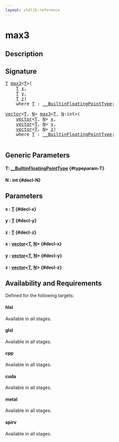 ```yaml
---
layout: stdlib-reference
---
```


# max3

## Description





## Signature 

<pre>
<a href="/stdlib-reference/global-decls/max3#typeparam-T" class="code_type">T</a> <a href="/stdlib-reference/global-decls/max3">max3</a>&lt;<a href="/stdlib-reference/global-decls/max3#typeparam-T" class="code_type">T</a>&gt;(
    <a href="/stdlib-reference/global-decls/max3#typeparam-T" class="code_type">T</a> <a href="/stdlib-reference/global-decls/max3#decl-x" class="code_param">x</a>,
    <a href="/stdlib-reference/global-decls/max3#typeparam-T" class="code_type">T</a> <a href="/stdlib-reference/global-decls/max3#decl-y" class="code_param">y</a>,
    <a href="/stdlib-reference/global-decls/max3#typeparam-T" class="code_type">T</a> <a href="/stdlib-reference/global-decls/max3#decl-z" class="code_param">z</a>)
    <span class='code_keyword'>where</span> <a href="/stdlib-reference/global-decls/max3#typeparam-T" class="code_type">T</a> : <a href="/stdlib-reference/interfaces/builtinfloatingpointtype-0129hm/index" class="code_type">__BuiltinFloatingPointType</a>;

<a href="/stdlib-reference/types/vector/index" class="code_type">vector</a>&lt;<a href="/stdlib-reference/global-decls/max3#typeparam-T" class="code_type">T</a>, <a href="/stdlib-reference/global-decls/max3#decl-N" class="code_var">N</a>&gt; <a href="/stdlib-reference/global-decls/max3">max3</a>&lt;<a href="/stdlib-reference/global-decls/max3#typeparam-T" class="code_type">T</a>, <a href="/stdlib-reference/global-decls/max3#decl-N" class="code_var">N</a>:<span class="code_keyword">int</span>&gt;(
    <a href="/stdlib-reference/types/vector/index" class="code_type">vector</a>&lt;<a href="/stdlib-reference/global-decls/max3#typeparam-T" class="code_type">T</a>, <a href="/stdlib-reference/global-decls/max3#decl-N" class="code_var">N</a>&gt; <a href="/stdlib-reference/global-decls/max3#decl-x" class="code_param">x</a>,
    <a href="/stdlib-reference/types/vector/index" class="code_type">vector</a>&lt;<a href="/stdlib-reference/global-decls/max3#typeparam-T" class="code_type">T</a>, <a href="/stdlib-reference/global-decls/max3#decl-N" class="code_var">N</a>&gt; <a href="/stdlib-reference/global-decls/max3#decl-y" class="code_param">y</a>,
    <a href="/stdlib-reference/types/vector/index" class="code_type">vector</a>&lt;<a href="/stdlib-reference/global-decls/max3#typeparam-T" class="code_type">T</a>, <a href="/stdlib-reference/global-decls/max3#decl-N" class="code_var">N</a>&gt; <a href="/stdlib-reference/global-decls/max3#decl-z" class="code_param">z</a>)
    <span class='code_keyword'>where</span> <a href="/stdlib-reference/global-decls/max3#typeparam-T" class="code_type">T</a> : <a href="/stdlib-reference/interfaces/builtinfloatingpointtype-0129hm/index" class="code_type">__BuiltinFloatingPointType</a>;

</pre>

## Generic Parameters

#### T: [\_\_BuiltinFloatingPointType](/stdlib-reference/interfaces/builtinfloatingpointtype-0129hm/index) {#typeparam-T}
#### N  : int {#decl-N}

## Parameters

#### x  : [T](/stdlib-reference/global-decls/max3#typeparam-T) {#decl-x}
#### y  : [T](/stdlib-reference/global-decls/max3#typeparam-T) {#decl-y}
#### z  : [T](/stdlib-reference/global-decls/max3#typeparam-T) {#decl-z}
#### x  : [vector](/stdlib-reference/types/vector/index)\<[T](/stdlib-reference/types/vector/index#typeparam-T), [N](/stdlib-reference/types/vector/index#decl-N)\> {#decl-x}
#### y  : [vector](/stdlib-reference/types/vector/index)\<[T](/stdlib-reference/types/vector/index#typeparam-T), [N](/stdlib-reference/types/vector/index#decl-N)\> {#decl-y}
#### z  : [vector](/stdlib-reference/types/vector/index)\<[T](/stdlib-reference/types/vector/index#typeparam-T), [N](/stdlib-reference/types/vector/index#decl-N)\> {#decl-z}

## Availability and Requirements

Defined for the following targets:

#### hlsl
Available in all stages.

#### glsl
Available in all stages.

#### cpp
Available in all stages.

#### cuda
Available in all stages.

#### metal
Available in all stages.

#### spirv
Available in all stages.



